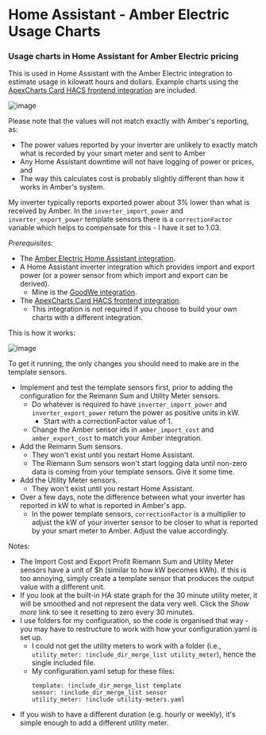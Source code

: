 # Home Assistant - Amber Electric Usage Charts
### Usage charts in Home Assistant for Amber Electric pricing

This is used in Home Assistant with the Amber Electric integration to estimate usage in kilowatt hours and dollars. Example charts using the [ApexCharts Card HACS frontend integration](https://github.com/RomRider/apexcharts-card) are included.

![image](https://user-images.githubusercontent.com/25993713/234173654-b3e60742-90cc-4252-ad6d-4c55a3100b57.png)

Please note that the values will not match exactly with Amber's reporting, as:
* The power values reported by your inverter are unlikely to exactly match what is recorded by your smart meter and sent to Amber
* Any Home Assistant downtime will not have logging of power or prices, and
* The way this calculates cost is probably slightly different than how it works in Amber's system.

My inverter typically reports exported power about 3% lower than what is received by Amber. In the `inverter_import_power` and `inverter_export_power` template sensors there is a `correctionFactor` variable which helps to compensate for this - I have it set to 1.03.

*Prerequisites:*
* The [Amber Electric Home Assistant integration](https://www.home-assistant.io/integrations/amberelectric).
* A Home Assistant inverter integration which provides import and export power (or a power sensor from which import and export can be derived).
  * Mine is the [GoodWe integration](https://www.home-assistant.io/integrations/goodwe/).
* The [ApexCharts Card HACS frontend integration](https://github.com/RomRider/apexcharts-card).
  * This integration is not required if you choose to build your own charts with a different integration.

This is how it works:

![image](https://user-images.githubusercontent.com/25993713/234205815-c91cb1fb-e8ea-4cdd-ab06-51a63405d4ff.png)

To get it running, the only changes you should need to make are in the template sensors.
* Implement and test the template sensors first, prior to adding the configuration for the Reimann Sum and Utility Meter sensors.
  * Do whatever is required to have `inverter_import_power` and `inverter_export_power` return the power as positive units in kW.
    * Start with a correctionFactor value of 1.
  * Change the Amber sensor ids in `amber_import_cost` and `amber_export_cost` to match your Amber integration.
* Add the Reimann Sum sensors.
  * They won't exist until you restart Home Assistant.
  * The Riemann Sum sensors won't start logging data until non-zero data is coming from your template sensors. Give it some time.
* Add the Utility Meter sensors.
  * They won't exist until you restart Home Assistant.
* Over a few days, note the difference between what your inverter has reported in kW to what is reported in Amber's app.
  * In the power template sensors, `correctionFactor` is a multiplier to adjust the kW of your inverter sensor to be closer to what is reported by your smart meter to Amber.  Adjust the value accordingly.

Notes: 
* The Import Cost and Export Profit Riemann Sum and Utility Meter sensors have a unit of $h (similar to how kW becomes kWh). If this is too annoying, simply create a template sensor that produces the output value with a different unit.
* If you look at the built-in HA state graph for the 30 minute utility meter, it will be smoothed and not represent the data very well.  Click the _Show more_ link to see it resetting to zero every 30 minutes.
* I use folders for my configuration, so the code is organised that way - you may have to restructure to work with how your configuration.yaml is set up.
  * I could not get the utility meters to work with a folder (i.e., `utility_meter: !include_dir_merge_list utility_meter`), hence the single included file.
  * My configuration.yaml setup for these files:
    ```
    template: !include_dir_merge_list template    
    sensor: !include_dir_merge_list sensor    
    utility_meter: !include utility-meters.yaml
    ```
* If you wish to have a different duration (e.g. hourly or weekly), it's simple enough to add a different utility meter.
